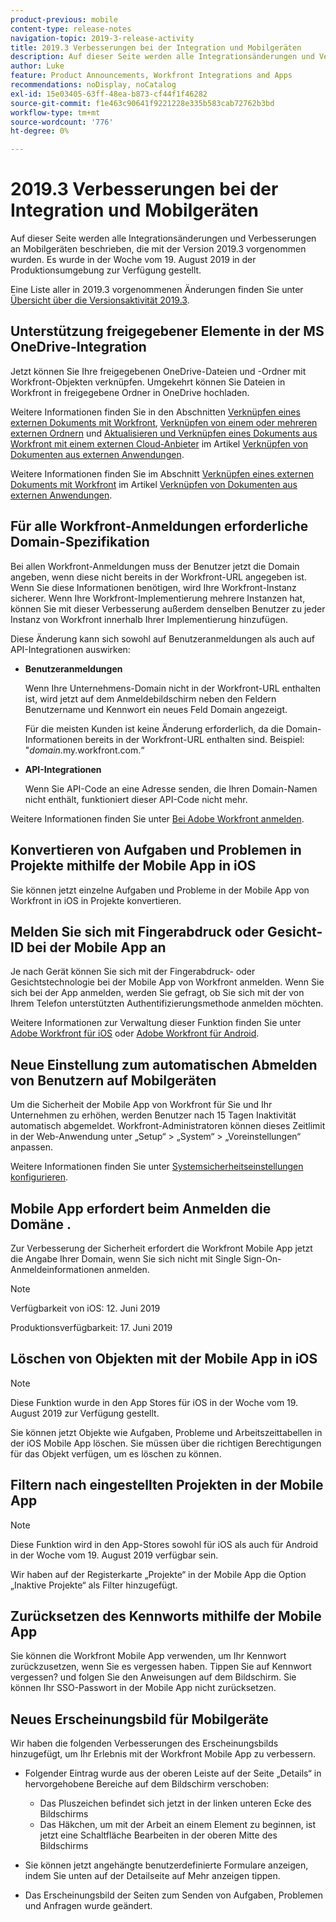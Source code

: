```yaml
---
product-previous: mobile
content-type: release-notes
navigation-topic: 2019-3-release-activity
title: 2019.3 Verbesserungen bei der Integration und Mobilgeräten
description: Auf dieser Seite werden alle Integrationsänderungen und Verbesserungen an Mobilgeräten beschrieben, die mit der Version 2019.3 vorgenommen wurden. Es wurde in der Woche vom 19. August 2019 in der Produktionsumgebung zur Verfügung gestellt.
author: Luke
feature: Product Announcements, Workfront Integrations and Apps
recommendations: noDisplay, noCatalog
exl-id: 15e03405-63ff-48ea-b873-cf44f1f46282
source-git-commit: f1e463c90641f9221228e335b583cab72762b3bd
workflow-type: tm+mt
source-wordcount: '776'
ht-degree: 0%

---
```


# 2019.3 Verbesserungen bei der Integration und Mobilgeräten

Auf dieser Seite werden alle Integrationsänderungen und Verbesserungen an Mobilgeräten beschrieben, die mit der Version 2019.3 vorgenommen wurden. Es wurde in der Woche vom 19. August 2019 in der Produktionsumgebung zur Verfügung gestellt.

Eine Liste aller in 2019.3 vorgenommenen Änderungen finden Sie unter [Übersicht über die Versionsaktivität 2019.3](../../../../product-announcements/product-releases/quarterly-release-archive/2019.3-release-activity/2019-3-release-activity-overview.md).

## Unterstützung freigegebener Elemente in der MS OneDrive-Integration

Jetzt können Sie Ihre freigegebenen OneDrive-Dateien und -Ordner mit Workfront-Objekten verknüpfen. Umgekehrt können Sie Dateien in Workfront in freigegebene Ordner in OneDrive hochladen.

Weitere Informationen finden Sie in den Abschnitten [Verknüpfen eines externen Dokuments mit Workfront](../../../../documents/adding-documents-to-workfront/link-documents-from-external-apps.md#linking-existing-documents), [Verknüpfen von einem oder mehreren externen Ordnern](../../../../documents/adding-documents-to-workfront/link-documents-from-external-apps.md#linking-a-folder) und [Aktualisieren und Verknüpfen eines Dokuments aus Workfront mit einem externen Cloud-Anbieter](../../../../documents/adding-documents-to-workfront/link-documents-from-external-apps.md#sending-documents) im Artikel [Verknüpfen von Dokumenten aus externen Anwendungen](../../../../documents/adding-documents-to-workfront/link-documents-from-external-apps.md).

Weitere Informationen finden Sie im Abschnitt [Verknüpfen eines externen Dokuments mit Workfront](../../../../documents/adding-documents-to-workfront/link-documents-from-external-apps.md#linking-existing-documents) im Artikel [Verknüpfen von Dokumenten aus externen Anwendungen](../../../../documents/adding-documents-to-workfront/link-documents-from-external-apps.md).

## Für alle Workfront-Anmeldungen erforderliche Domain-Spezifikation

Bei allen Workfront-Anmeldungen muss der Benutzer jetzt die Domain angeben, wenn diese nicht bereits in der Workfront-URL angegeben ist. Wenn Sie diese Informationen benötigen, wird Ihre Workfront-Instanz sicherer. Wenn Ihre Workfront-Implementierung mehrere Instanzen hat, können Sie mit dieser Verbesserung außerdem denselben Benutzer zu jeder Instanz von Workfront innerhalb Ihrer Implementierung hinzufügen.

Diese Änderung kann sich sowohl auf Benutzeranmeldungen als auch auf API-Integrationen auswirken:

* **Benutzeranmeldungen**

  Wenn Ihre Unternehmens-Domain nicht in der Workfront-URL enthalten ist, wird jetzt auf dem Anmeldebildschirm neben den Feldern Benutzername und Kennwort ein neues Feld Domain angezeigt.

  Für die meisten Kunden ist keine Änderung erforderlich, da die Domain-Informationen bereits in der Workfront-URL enthalten sind. Beispiel: &quot;*domain*.my.workfront.com.“

* **API-Integrationen**

  Wenn Sie API-Code an eine Adresse senden, die Ihren Domain-Namen nicht enthält, funktioniert dieser API-Code nicht mehr.

Weitere Informationen finden Sie unter [Bei Adobe Workfront anmelden](../../../../workfront-basics/manage-your-account-and-profile/managing-your-workfront-account/log-in-to-workfront.md).

## Konvertieren von Aufgaben und Problemen in Projekte mithilfe der Mobile App in iOS

Sie können jetzt einzelne Aufgaben und Probleme in der Mobile App von Workfront in iOS in Projekte konvertieren.

## Melden Sie sich mit Fingerabdruck oder Gesicht-ID bei der Mobile App an

Je nach Gerät können Sie sich mit der Fingerabdruck- oder Gesichtstechnologie bei der Mobile App von Workfront anmelden. Wenn Sie sich bei der App anmelden, werden Sie gefragt, ob Sie sich mit der von Ihrem Telefon unterstützten Authentifizierungsmethode anmelden möchten.

Weitere Informationen zur Verwaltung dieser Funktion finden Sie unter [Adobe Workfront für iOS](../../../../workfront-basics/mobile-apps/using-the-workfront-mobile-app/workfront-for-ios.md) oder [Adobe Workfront für Android](../../../../workfront-basics/mobile-apps/using-the-workfront-mobile-app/workfront-for-android.md).

## Neue Einstellung zum automatischen Abmelden von Benutzern auf Mobilgeräten

Um die Sicherheit der Mobile App von Workfront für Sie und Ihr Unternehmen zu erhöhen, werden Benutzer nach 15 Tagen Inaktivität automatisch abgemeldet. Workfront-Administratoren können dieses Zeitlimit in der Web-Anwendung unter „Setup“ > „System“ > „Voreinstellungen“ anpassen.

Weitere Informationen finden Sie unter [Systemsicherheitseinstellungen konfigurieren](../../../../administration-and-setup/manage-workfront/security/configure-security-preferences.md).

## Mobile App erfordert beim Anmelden die Domäne .

Zur Verbesserung der Sicherheit erfordert die Workfront Mobile App jetzt die Angabe Ihrer Domain, wenn Sie sich nicht mit Single Sign-On-Anmeldeinformationen anmelden.

>[!NOTE]
>
>Verfügbarkeit von iOS: 12. Juni 2019
>
>Produktionsverfügbarkeit: 17. Juni 2019

## Löschen von Objekten mit der Mobile App in iOS

>[!NOTE]
>
>Diese Funktion wurde in den App Stores für iOS in der Woche vom 19. August 2019 zur Verfügung gestellt.

Sie können jetzt Objekte wie Aufgaben, Probleme und Arbeitszeittabellen in der iOS Mobile App löschen. Sie müssen über die richtigen Berechtigungen für das Objekt verfügen, um es löschen zu können.

## Filtern nach eingestellten Projekten in der Mobile App

>[!NOTE]
>
>Diese Funktion wird in den App-Stores sowohl für iOS als auch für Android in der Woche vom 19. August 2019 verfügbar sein.

Wir haben auf der Registerkarte „Projekte“ in der Mobile App die Option „Inaktive Projekte“ als Filter hinzugefügt.

## Zurücksetzen des Kennworts mithilfe der Mobile App

Sie können die Workfront Mobile App verwenden, um Ihr Kennwort zurückzusetzen, wenn Sie es vergessen haben. Tippen Sie auf Kennwort vergessen? und folgen Sie den Anweisungen auf dem Bildschirm. Sie können Ihr SSO-Passwort in der Mobile App nicht zurücksetzen.

## Neues Erscheinungsbild für Mobilgeräte

Wir haben die folgenden Verbesserungen des Erscheinungsbilds hinzugefügt, um Ihr Erlebnis mit der Workfront Mobile App zu verbessern.

* Folgender Eintrag wurde aus der oberen Leiste auf der Seite „Details“ in hervorgehobene Bereiche auf dem Bildschirm verschoben:

   * Das Pluszeichen befindet sich jetzt in der linken unteren Ecke des Bildschirms
   * Das Häkchen, um mit der Arbeit an einem Element zu beginnen, ist jetzt eine Schaltfläche Bearbeiten in der oberen Mitte des Bildschirms

* Sie können jetzt angehängte benutzerdefinierte Formulare anzeigen, indem Sie unten auf der Detailseite auf Mehr anzeigen tippen.
* Das Erscheinungsbild der Seiten zum Senden von Aufgaben, Problemen und Anfragen wurde geändert.

